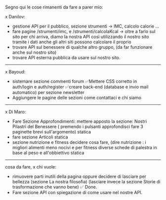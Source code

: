 Segno qui le cose rimanenti da fare a parer mio:

x Danilov:

- gestione API per il pubblico, sezione strumenti -> IMC, calcolo calorie ...
- fare pagine /strumenti/imc, e /strumenti/calcolaKcal -> oltre a farlo sul sito per chi arriva, diamo la nostra API così utilizzando il nostro sito tramite i dati anche gli altri siti possono calcolare il proprio
- trovare API sul benessere di qualche altro gruppo, (da far funzionare anche sul nostro sito)
- trovare API esterna pubblica da usare sul nostro sito.

---

x Bayoud:

- sistemare sezione commenti forum
  ✅Mettere CSS corretto in auth/login e auth/register
  ✅creare back-end (database e invio mail automatico) per sezione newsletter
- Aggiungere le pagine delle sezioni come contattaci e chi siamo

---

x Di Maro:

- Fare Sezione Approfondimenti: mettere apposto la sezione: Nostri Pilastri del Benessere ( premendo i pulsanti approfondisci fare 3 paginette brevi sull'argomento) statica
- fare sezione Articoli statica
- sezione nutrizione e fitness decidere cosa fare, (dire nutrizione : i migliori alimenti meno nocivi e per fitness diverse schede di palestra in base al peso e all'obbiettivo statica

---

cosa da fare, x chi vuole:

- rimuovere parti inutili della pagina oppure decidere di lasciare per bellezza (sezione La nostra filosofia) (lasciare invece la sezione Storie di trasformazione che vanno bene) ✅ Done.
- Fare sezione API con spiegazione di come usare nel nostre API.
